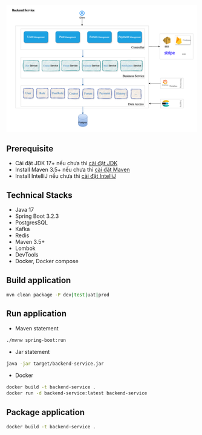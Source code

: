 ![BackendArchitecture.png](BackendArchitecture.png)

## Prerequisite
- Cài đặt JDK 17+ nếu chưa thì [cài đặt JDK](https://tayjava.vn/cai-dat-jdk-tren-macos-window-linux-ubuntu/)
- Install Maven 3.5+ nếu chưa thì [cài đặt Maven](https://tayjava.vn/cai-dat-maven-tren-macos-window-linux-ubuntu/)
- Install IntelliJ nếu chưa thì [cài đặt IntelliJ](https://tayjava.vn/cai-dat-intellij-tren-macos-va-window/)

## Technical Stacks
- Java 17
- Spring Boot 3.2.3
- PostgresSQL
- Kafka
- Redis
- Maven 3.5+
- Lombok
- DevTools
- Docker, Docker compose

## Build application
```bash
mvn clean package -P dev|test|uat|prod
```

## Run application
- Maven statement
```bash
./mvnw spring-boot:run
```
- Jar statement
```bash
java -jar target/backend-service.jar
```

- Docker
```bash
docker build -t backend-service .
docker run -d backend-service:latest backend-service
```

## Package application
```bash
docker build -t backend-service .
```

